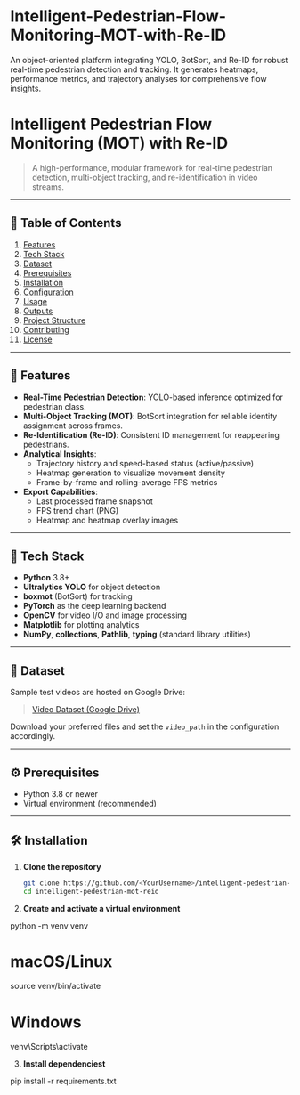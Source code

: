 # Intelligent-Pedestrian-Flow-Monitoring-MOT-with-Re-ID
An object-oriented platform integrating YOLO, BotSort, and Re-ID for robust real-time pedestrian detection and tracking. It generates heatmaps, performance metrics, and trajectory analyses for comprehensive flow insights.

# Intelligent Pedestrian Flow Monitoring (MOT) with Re-ID

> A high-performance, modular framework for real-time pedestrian detection, multi-object tracking, and re-identification in video streams.

---

## 📑 Table of Contents

1. [Features](#features)  
2. [Tech Stack](#tech-stack)  
3. [Dataset](#dataset)  
4. [Prerequisites](#prerequisites)  
5. [Installation](#installation)  
6. [Configuration](#configuration)  
7. [Usage](#usage)  
8. [Outputs](#outputs)  
9. [Project Structure](#project-structure)  
10. [Contributing](#contributing)  
11. [License](#license)  

---

## 🚀 Features

- **Real-Time Pedestrian Detection**: YOLO-based inference optimized for pedestrian class.  
- **Multi-Object Tracking (MOT)**: BotSort integration for reliable identity assignment across frames.  
- **Re-Identification (Re-ID)**: Consistent ID management for reappearing pedestrians.  
- **Analytical Insights**:  
  - Trajectory history and speed-based status (active/passive)  
  - Heatmap generation to visualize movement density  
  - Frame-by-frame and rolling-average FPS metrics  
- **Export Capabilities**:  
  - Last processed frame snapshot  
  - FPS trend chart (PNG)  
  - Heatmap and heatmap overlay images  

---

## 🧰 Tech Stack

- **Python** 3.8+  
- **Ultralytics YOLO** for object detection  
- **boxmot** (BotSort) for tracking  
- **PyTorch** as the deep learning backend  
- **OpenCV** for video I/O and image processing  
- **Matplotlib** for plotting analytics  
- **NumPy**, **collections**, **Pathlib**, **typing** (standard library utilities)  

---

## 🎥 Dataset

Sample test videos are hosted on Google Drive:

> [Video Dataset (Google Drive)](https://drive.google.com/drive/folders/1HREd4u_iMUsA87WBDn9zHzfuMywZDokO)

Download your preferred files and set the `video_path` in the configuration accordingly.

---

## ⚙️ Prerequisites

- Python 3.8 or newer  
- Virtual environment (recommended)  

---

## 🛠️ Installation

1. **Clone the repository**  
   ```bash
   git clone https://github.com/<YourUsername>/intelligent-pedestrian-mot-reid.git
   cd intelligent-pedestrian-mot-reid

2. **Create and activate a virtual environment**

python -m venv venv
# macOS/Linux
source venv/bin/activate
# Windows
venv\Scripts\activate

3. **Install dependenciest**
   
pip install -r requirements.txt


















